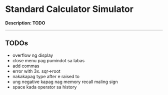# Standard Calculator Simulator
**Description: TODO**

---

## TODOs
- overflow ng display
- close menu pag pumindot sa labas
- add commas
- error with 3x. sqr->root
- nakakapag type after e raised to
- ung negative kapag nag memory recall maling sign
- space kada operator sa history
